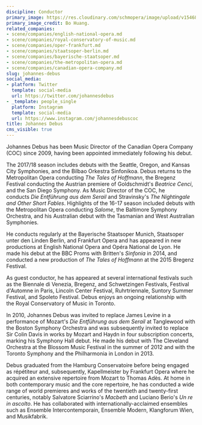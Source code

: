 ```yaml
---
discipline: Conductor
primary_image: https://res.cloudinary.com/schmopera/image/upload/v1546832839/media/2019/01/JohannesDebus.jpg
primary_image_credit: Bo Huang.
related_companies:
- scene/companies/english-national-opera.md
- scene/companies/royal-conservatory-of-music.md
- scene/companies/oper-frankfurt.md
- scene/companies/staatsoper-berlin.md
- scene/companies/bayerische-staatsoper.md
- scene/companies/the-metropolitan-opera.md
- scene/companies/canadian-opera-company.md
slug: johannes-debus
social_media:
- platform: Twitter
  template: social-media
  url: https://twitter.com/johannesdebus
- _template: people_single
  platform: Instagram
  template: social-media
  url: https://www.instagram.com/johannesdebuscoc
title: Johannes Debus
cms_visible: true
---
```

Johannes Debus has been Music Director of the Canadian Opera Company (COC) since 2009, having been appointed immediately following his debut.  

The 2017/18 season includes debuts with the Seattle, Oregon, and Kansas City Symphonies, and the Bilbao Orkestra Sinfonikoa. Debus returns to the Metropolitan Opera conducting _The Tales of Hoffmann_, the Bregenz Festival conducting the Austrian premiere of Goldschmidt's _Beatrice Cenci_, and the San Diego Symphony. As Music Director of the COC, he conducts _Die Entführung aus dem Serail_ and Stravinsky's _The Nightingale and Other Short Fables_. Highlights of the 16-17 season included debuts with the Metropolitan Opera conducting _Salome_, the Baltimore Symphony Orchestra, and his Australian debut with the Tasmanian and West Australian Symphonies. 

He conducts regularly at the Bayerische Staatsoper Munich, Staatsoper unter den Linden Berlin, and Frankfurt Opera and has appeared in new productions at English National Opera and Opéra National de Lyon. He made his debut at the BBC Proms with Britten's _Sinfonia_ in 2014, and conducted a new production of _The Tales of Hoffmann_ at the 2015 Bregenz Festival. 

As guest conductor, he has appeared at several international festivals such as the Biennale di Venezia, Bregenz, and Schwetzingen Festivals, Festival d'Automne in Paris, Lincoln Center Festival, Ruhrtriennale, Suntory Summer Festival, and Spoleto Festival. Debus enjoys an ongoing relationship with the Royal Conservatory of Music in Toronto.

In 2010, Johannes Debus was invited to replace James Levine in a performance of Mozart's _Die Entführung aus dem Serail_ at Tanglewood with the Boston Symphony Orchestra and was subsequently invited to replace Sir Colin Davis in works by Mozart and Haydn in four subscription concerts, marking his Symphony Hall debut. He made his debut with The Cleveland Orchestra at the Blossom Music Festival in the summer of 2012 and with the Toronto Symphony and the Philharmonia in London in 2013.

Debus graduated from the Hamburg Conservatoire before being engaged as répétiteur and, subsequently, Kapellmeister by Frankfurt Opera where he acquired an extensive repertoire from Mozart to Thomas Adès. At home in both contemporary music and the core repertoire, he has conducted a wide range of world premieres and works of the twentieth and twenty-first centuries, notably Salvatore Sciarrino's _Macbeth_ and Luciano Berio's _Un re in ascolto_. He has collaborated with internationally-acclaimed ensembles such as Ensemble Intercontemporain, Ensemble Modern, Klangforum Wien, and Musikfabrik. 